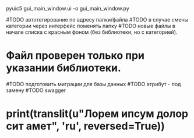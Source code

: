 pyuic5 gui_main_window.ui -o gui_main_window.py

#TODO автотегирование по адресу папки/файла
#TODO в случае смены категории через интерфейс поменять папку
#TODO новые файлы в начале списка с красным фоном (без библиотеки, но с категорией). 
# Файл проверен только при указании библиотеки.
#TODO подготовить миграции для базы данных
#TODO атрибут - под замену
#TODO swagger

# print(translit(u"Лорем ипсум долор сит амет", 'ru', reversed=True))